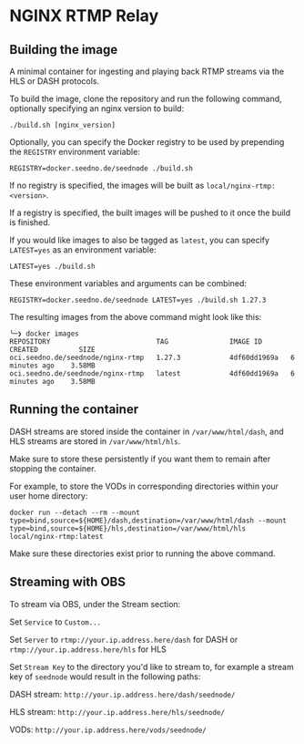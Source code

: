 # NGINX RTMP Relay

## Building the image

A minimal container for ingesting and playing back RTMP streams via the HLS or DASH protocols.

To build the image, clone the repository and run the following command, optionally specifying an nginx version to build:

`./build.sh [nginx_version]`

Optionally, you can specify the Docker registry to be used by prepending the `REGISTRY` environment variable:

`REGISTRY=docker.seedno.de/seednode ./build.sh`

If no registry is specified, the images will be built as `local/nginx-rtmp:<version>`.

If a registry is specified, the built images will be pushed to it once the build is finished.

If you would like images to also be tagged as `latest`, you can specify `LATEST=yes` as an environment variable:

`LATEST=yes ./build.sh`

These environment variables and arguments can be combined:

`REGISTRY=docker.seedno.de/seednode LATEST=yes ./build.sh 1.27.3`

The resulting images from the above command might look like this:

```
╰─❯ docker images
REPOSITORY                          TAG               IMAGE ID       CREATED          SIZE
oci.seedno.de/seednode/nginx-rtmp   1.27.3            4df60dd1969a   6 minutes ago    3.58MB
oci.seedno.de/seednode/nginx-rtmp   latest            4df60dd1969a   6 minutes ago    3.58MB
```

## Running the container

DASH streams are stored inside the container in `/var/www/html/dash`, and HLS streams are stored in `/var/www/html/hls`.

Make sure to store these persistently if you want them to remain after stopping the container.

For example, to store the VODs in corresponding directories within your user home directory:

`docker run --detach --rm --mount type=bind,source=${HOME}/dash,destination=/var/www/html/dash --mount type=bind,source=${HOME}/hls,destination=/var/www/html/hls local/nginx-rtmp:latest`

Make sure these directories exist prior to running the above command.

## Streaming with OBS

To stream via OBS, under the Stream section:

Set `Service` to `Custom...`

Set `Server` to `rtmp://your.ip.address.here/dash` for DASH or `rtmp://your.ip.address.here/hls` for HLS

Set `Stream Key` to the directory you'd like to stream to, for example a stream key of `seednode` would result in the following paths:

DASH stream: `http://your.ip.address.here/dash/seednode/`

HLS stream: `http://your.ip.address.here/hls/seednode/`

VODs: `http://your.ip.address.here/vods/seednode/`
